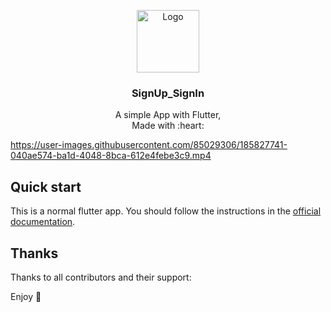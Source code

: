 <p align="center">
  <a href="https://flutter.io/">
    <img src="https://storage.googleapis.com/cms-storage-bucket/6a07d8a62f4308d2b854.svg" alt="Logo" width=100>
  </a>

  <h3 align="center">SignUp_SignIn</h3>

  <p align="center">
    A simple App with Flutter,
    <br>
    Made with :heart: 
    <br>
  </p>
</p>

https://user-images.githubusercontent.com/85029306/185827741-040ae574-ba1d-4048-8bca-612e4febe3c9.mp4

## Quick start

This is a normal flutter app. You should follow the instructions in the [official documentation](https://flutter.io/docs/get-started/install).

## Thanks

Thanks to all contributors and their support:

Enjoy :metal:

